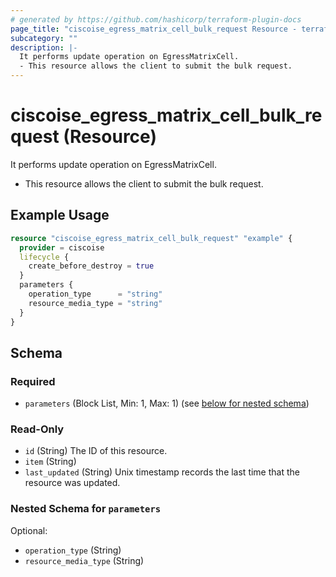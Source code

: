 ```yaml
---
# generated by https://github.com/hashicorp/terraform-plugin-docs
page_title: "ciscoise_egress_matrix_cell_bulk_request Resource - terraform-provider-ciscoise"
subcategory: ""
description: |-
  It performs update operation on EgressMatrixCell.
  - This resource allows the client to submit the bulk request.
---
```


# ciscoise_egress_matrix_cell_bulk_request (Resource)

It performs update operation on EgressMatrixCell.
- This resource allows the client to submit the bulk request.

## Example Usage

```terraform
resource "ciscoise_egress_matrix_cell_bulk_request" "example" {
  provider = ciscoise
  lifecycle {
    create_before_destroy = true
  }
  parameters {
    operation_type      = "string"
    resource_media_type = "string"
  }
}
```

<!-- schema generated by tfplugindocs -->
## Schema

### Required

- `parameters` (Block List, Min: 1, Max: 1) (see [below for nested schema](#nestedblock--parameters))

### Read-Only

- `id` (String) The ID of this resource.
- `item` (String)
- `last_updated` (String) Unix timestamp records the last time that the resource was updated.

<a id="nestedblock--parameters"></a>
### Nested Schema for `parameters`

Optional:

- `operation_type` (String)
- `resource_media_type` (String)


